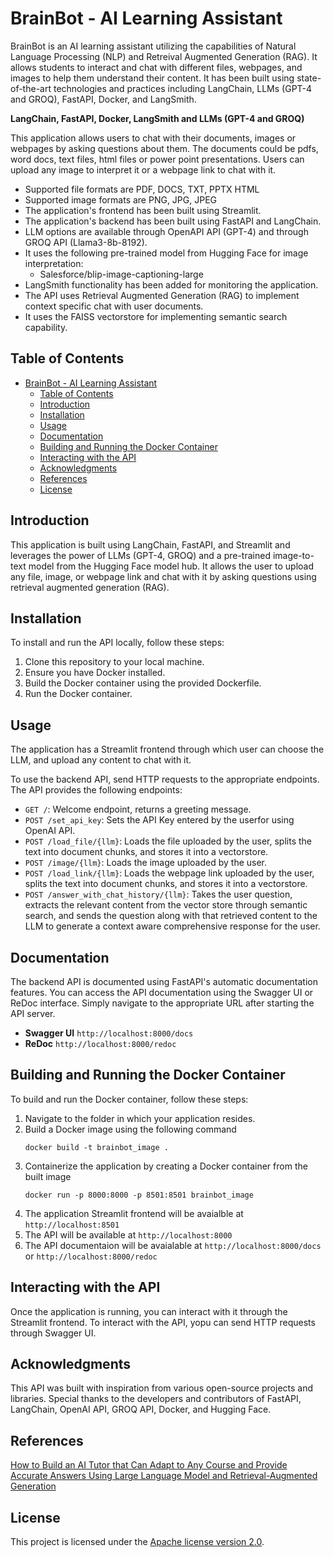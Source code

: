 # BrainBot - AI Learning Assistant
BrainBot is an AI learning assistant utilizing the capabilities of Natural Language Processing (NLP) and Retreival Augmented Generation (RAG). It allows students to interact and chat with different files, webpages, and images to help them understand their content. It has been built using state-of-the-art technologies and practices including LangChain, LLMs (GPT-4 and GROQ), FastAPI, Docker, and LangSmith.

**LangChain, FastAPI, Docker, LangSmith and LLMs (GPT-4 and GROQ)**

This application allows users to chat with their documents, images or webpages by asking questions about them. The documents could be pdfs, word docs, text files, html files or power point presentations. Users can upload any image to interpret it or a webpage link to chat with it.
- Supported file formats are PDF, DOCS, TXT, PPTX HTML
- Supported image formats are PNG, JPG, JPEG
- The application's frontend has been built using Streamlit.
- The application's backend has been built using FastAPI and LangChain.
- LLM options are available through OpenAPI API (GPT-4) and through GROQ API (Llama3-8b-8192).
- It uses the following pre-trained model from Hugging Face for image interpretation:
  - Salesforce/blip-image-captioning-large 
- LangSmith functionality has been added for monitoring the application.
- The API uses Retrieval Augmented Generation (RAG) to implement context specific chat with user documents.
- It uses the FAISS vectorstore for implementing semantic search capability.

## Table of Contents
- [BrainBot - AI Learning Assistant](#brainbot)
  - [Table of Contents](#table-of-contents)
  - [Introduction](#introduction)
  - [Installation](#installation)
  - [Usage](#usage)
  - [Documentation](#documentation)
  - [Building and Running the Docker Container](#building-and-running-the-docker-container)
  - [Interacting with the API](#interacting-with-the-api)
  - [Acknowledgments](#acknowledgments)
  - [References](#references)
  - [License](#license)

## Introduction
This application is built using LangChain, FastAPI, and Streamlit and leverages the power of LLMs (GPT-4, GROQ) and a pre-trained image-to-text model from the Hugging Face model hub. It allows the user to upload any file, image, or webpage link and chat with it by asking questions using retrieval augmented generation (RAG). 

## Installation
To install and run the API locally, follow these steps: 

1. Clone this repository to your local machine.
2. Ensure you have Docker installed.
3. Build the Docker container using the provided Dockerfile.
4. Run the Docker container.

## Usage
The application has a Streamlit frontend through which user can choose the LLM, and upload any content to chat with it. 

To use the backend API, send HTTP requests to the appropriate endpoints. The API provides the following endpoints:

- `GET /`: Welcome endpoint, returns a greeting message.
- `POST /set_api_key`: Sets the API Key entered by the userfor using OpenAI API.
- `POST /load_file/{llm}`: Loads the file uploaded by the user, splits the text into document chunks, and stores it into a vectorstore.
- `POST /image/{llm}`: Loads the image uploaded by the user.
- `POST /load_link/{llm}`: Loads the webpage link uploaded by the user, splits the text into document chunks, and stores it into a vectorstore.
- `POST /answer_with_chat_history/{llm}`: Takes the user question, extracts the relevant content from the vector store through semantic search, and sends the question along with that retrieved content to the LLM to generate a context aware comprehensive response for the user.  

## Documentation
The backend API is documented using FastAPI's automatic documentation features. You can access the API documentation using the Swagger UI or ReDoc interface. Simply navigate to the appropriate URL after starting the API server.

- **Swagger UI**  `http://localhost:8000/docs`
- **ReDoc**  `http://localhost:8000/redoc`

## Building and Running the Docker Container
To build and run the Docker container, follow these steps:
1. Navigate to the folder in which your application resides.
2. Build a Docker image using the following command
    ```
    docker build -t brainbot_image .
    ```
3. Containerize the application by creating a Docker container from the built image
    ```
    docker run -p 8000:8000 -p 8501:8501 brainbot_image
    ```
4. The application Streamlit frontend will be avaialble at `http://localhost:8501`
5. The API will be available at `http://localhost:8000`
6. The API documentaion will be avaialable at `http://localhost:8000/docs` or `http://localhost:8000/redoc`
   
## Interacting with the API
Once the application is running, you can interact with it through the Streamlit frontend. To interact with the API, yopu can send HTTP requests through Swagger UI.

## Acknowledgments
This API was built with inspiration from various open-source projects and libraries. Special thanks to the developers and contributors of FastAPI, LangChain, OpenAI API, GROQ API, Docker, and Hugging Face.

## References
[How to Build an AI Tutor that Can Adapt to Any Course and Provide Accurate Answers Using Large Language Model and Retrieval-Augmented Generation](https://arxiv.org/pdf/2311.17696)

## License
This project is licensed under the [Apache license version 2.0](LICENSE).

